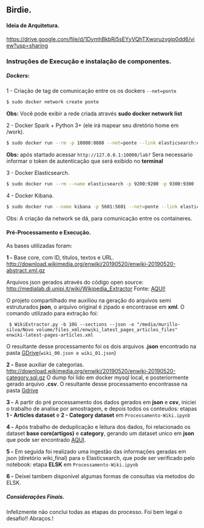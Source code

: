 ## Birdie.


#### Ideia de Arquitetura.
https://drive.google.com/file/d/1DymhBkbRj5sEYyVQhTXworuzvgip0dd6/view?usp=sharing


### Instruções de Execução e instalação de componentes.


##### Dockers:
1 - Criação de tag de comunicação entre os os dockers `--net=ponte`
``` sh
$ sudo docker network create ponte
```
**Obs:** Você pode exibir a rede criada através **sudo docker network list**

2 - Docker Spark + Python 3+ (ele irá mapear seu diretório home em /work).
 ```sh 
$ sudo docker run --rm -p 10000:8888 --net=ponte --link elasticsearch:elasticsearch --user root -e JUPYTER_ENABLE_LAB=yes -e GRANT_SUDO=yes -v "$PWD":/home/jovyan/work jupyter/all-spark-notebook
```
**Obs:** após startado acessar `http://127.0.0.1:10000/lab?`
Sera necessario informar o token de autenticação que será exibido no **terminal**

3 - Docker Elasticsearch.
```sh
$ sudo docker run --rm --name elasticsearch -p 9200:9200 -p 9300:9300 --net=ponte -e "discovery.type=single-node" docker.elastic.co/elasticsearch/elasticsearch:6.2.2
```
4 - Docker Kibana.
```sh
$ sudo docker run --name kibana -p 5601:5601 --net=ponte --link elasticsearch:elasticsearch -e "ELASTICSEARCH_URL=http://elasticsearch:9200" docker.elastic.co/kibana/kibana:6.2.2
```
Obs: A criação da network se dá, para comunicação entre os containeres.

#### Pré-Processamento e Execução.

As bases utilizadas foram:

**1 -** Base core, com ID, titulos, textos e URL.
http://download.wikimedia.org/enwiki/20190520/enwiki-20190520-abstract.xml.gz

Arquivos json gerados através do código open source: http://medialab.di.unipi.it/wiki/Wikipedia_Extractor
Fonte: [AQUI!](https://drive.google.com/open?id=1WKDYDpFYMVpXSS-DudAnYqq40P2QeS4R)

O projeto compartilhado me auxiliou na geração do arquivos semi estruturados **json**, o arquivo original é zipado e encontrasse em **xml**.
O comando utilizado para extração foi:
```ssh
 $ WikiExtractor.py -b 10G --sections --json -o "/media/murillo-silva/Novo volume/files_xml/enwiki_latest_pages_articles_files" enwiki-latest-pages-articles.xml
```
O resultante desse processamento foi os dois arquivos **.json** encontrado na pasta [GDrive](https://drive.google.com/open?id=1CtaPHEBkNERNd15zrVFXH3A63EHCbIHB)(`wiki_00.json e wiki_01.json`)

**2 -** Base auxiliar de categorias.
http://download.wikimedia.org/enwiki/20190520/enwiki-20190520-category.sql.gz
O dump foi lido em docker mysql local, e posteriormente gerado arquivo **.csv**.
O resultante desse processamento encontrasse na pasta [Gdrive](https://drive.google.com/open?id=1izPzUjrwJIFmw9iUKjRhXD42bD4sz5v4)

**3 -** A partir do pré processamento dos dados gerados em **json** e **csv**, iniciei o trabalho de analise por amostragem, e depois todos os conteudos: etapas **1 - Articles dataset** e **2 - Category dataset** em `Processamento-Wiki.ipynb`

**4 -** Após trabalho de deduplicação e leitura dos dados, foi relacionado os dataset **base core(artigos)** e **category**, gerando um dataset unico em **json** que pode ser encontrado [AQUI](https://drive.google.com/open?id=1x5OTXJgNkyOsiMqAH45Bpt7105dlwpkJ).

**5 -** Em seguida foi realizado uma ingestão das informações geradas em json (diretório wiki_final) para o Elasticsearch, que pode ser verificado pelo notebook: etapa **ELSK** em `Processamento-Wiki.ipynb`

**6 -** Deixei tambem disponivel algumas formas de consultas via metodos do ELSK.


##### Considerações Finais.
Infelizmente não conclui todas as etapas do processo. Foi bem legal o desafio!!
Abraços.!
